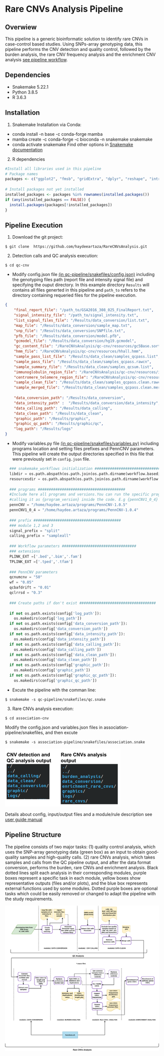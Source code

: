 Rare CNVs Analysis Pipeline
======

Overwiew
-----------------------------
This pipeline is a generic bioinformatic solution to identify rare CNVs in case-control based studies. Using SNPs-array genotyping data, this pipeline performs the CNV detection and quality control, followed by the burden analysis, the rare CNV frequency analysis and the enrichment CNV analysis [see pipeline workflow](manual/images/Rare_CNV_pipeline-drawio.png).

Dependencies
-----------------------------
- Snakemake 5.22.1
- Python 3.8.5
- R 3.6.3

Installation
-----------------------------
1. Snakemake
Installation via Conda:
- conda install -n base -c conda-forge mamba
- mamba create -c conda-forge -c bioconda -n snakemake snakemake
- conda activate snakemake
Find other options in [Snakemake documentation](https://snakemake.readthedocs.io/en/stable/getting_started/installation.html)

2. R dependencies
``` r
#Install all libraries used in this pipeline
# Package names
packages <- c("ggplot2", "fmsb", "gridExtra", "dplyr", "reshape", "introdataviz")

# Install packages not yet installed
installed_packages <- packages %in% rownames(installed.packages())
if (any(installed_packages == FALSE)) {
  install.packages(packages[!installed_packages])
}
```
Pipeline Execution
-----------------------------
1. Download the git project:
```
$ git clone  https://github.com/haydeeartaza/RareCNVsAnalysis.git
```
2. Detection calls and QC analysis execution: 
```
$ cd qc-cnv
```
- Modify config.json file [(in qc-pipeline/snakefiles/config.json)](qc-cnv/qc-pipeline/snakefiles/config.json)  including the genotyping files path (report file and intensity signal file) and specifying the ouput directory. In this example directory `Results` will contains all files generted in this pipeline and `path_to` refers to the directory containing requeried files for the pipeline execution.
``` json
{
    "final_report_file": "/path_to/GSA2016_308_025_FinalReport.txt",
    "signal_intensity_file": "/path_to/signal_intensity.txt",
    "list_signal_files_file": "/Results/data_conversion/list.txt",
    "map_file": "/Results/data_conversion/sample_map.txt",   
    "snp_file": "/Results/data_conversion/SNPfile.txt",
    "pfb_file": "/Results/data_conversion/model.pfb",
    "gcmodel_file": "/Results/data_conversion/hg19.gcmodel",
    "gc_content_file": "/RareCNVsAnalysis/qc-cnv/resources/gc5Base.sorted.txt",
    "hmm_file": "/RareCNVsAnalysis/qc-cnv/resources/hhall.hmm",
    "sample_pass_list_file": "/Results/data_clean/samples_qcpass.list",
    "sample_pass_file": "/Results/data_clean/samples_qcpass.rawcn",
    "sample_summary_file": "/Results/data_clean/samples_qcsum.list",
    "immunoglobulin_region_file": "∕RareCNVsAnalysis/qc-cnv/resources/immunoglobulin_penncnv.txt",
    "centromere_telomere_region_file": "/RareCNVsAnalysis/qc-cnv/resources/centromere_telomere_penncnv.txt",
    "sample_clean_file": "/Results/data_clean/samples_qcpass.clean.rawcn",
    "sample_merged_file": "/Results/data_clean/samples_qcpass.clean.merged.rawcn",
   
    "data_conversion_path": "/Results/data_conversion",
    "data_intensity_path" :  "/Results/data_conversion/data_intensity",
    "data_calling_path": "/Results/data_calling",
    "data_clean_path": "/Results/data_clean",
    "graphic_path": "/Results/graphic",
    "graphic_qc_path": "/Results/graphic/qc",
    "log_path": "/Results/logs"
}
```
- Modify variables.py file [(in qc-pipeline/snakefiles/variables.py)](qc-cnv/qc-pipeline/snakefiles/variables.py) including programs location and setting files prefixes and PennCNV parameters. This pipeline will create the output directories specified in this file that were previously set in `config.json` file.
```python
  ### snakemake_workflows initialization ########################################
  libdir = os.path.abspath(os.path.join(os.path.dirname(workflow.basedir), '../lib'))
  resourcesdir = os.path.abspath(os.path.join(os.path.dirname(workflow.basedir), '../resources'))

  ### programs ########################################
  #Include here all programs and versions.You can run the specific program/version
  #calling it as {program_version} inside the code. E.g {pennCNV1_0_4}
  pennCNV = "/home/haydee.artaza/programs/PennCNV-1.0.5"
  pennCNV1_0_4 = "/home/haydee.artaza/programs/PennCNV-1.0.4"

  ### prefix ########################################
  ### module 1,2 and 3
  signal_prefix = "split"
  calling_prefix = "sampleall"

  ### Workflow parameters ##################################
  ### extensions 
  PLINK_EXT =['.bed','.bim','.fam']
  TPLINK_EXT =['.tped','.tfam']

  ### PennCNV parameters
  qcnumcnv = "50"
  wf = "0.05"
  qcbafdrift = "0.01"
  qclrrsd = "0.3"

  ### Create paths if don't exist ###################################

  if not os.path.exists(config['log_path']):
    os.makedirs(config['log_path'])
  if not os.path.exists(config['data_conversion_path']):
    os.makedirs(config['data_conversion_path'])
  if not os.path.exists(config['data_intensity_path']):
    os.makedirs(config['data_intensity_path'])
  if not os.path.exists(config['data_calling_path']):
    os.makedirs(config['data_calling_path'])
  if not os.path.exists(config['data_clean_path']):
    os.makedirs(config['data_clean_path'])
  if not os.path.exists(config['graphic_path']):
    os.makedirs(config['graphic_path'])
  if not os.path.exists(config['graphic_qc_path']):
    os.makedirs(config['graphic_qc_path'])
```
- Excute the pipeline with the comman line:
```
$ snakemake -s qc-pipeline/snakefiles/qc.snake
```

3. Rare CNVs analysis execution:
```
$ cd association-cnv
```
Modify the config.json and variables.json files in association-pipeline/snakefiles, and then excute
```
$ snakemake -s association-pipeline/snakefiles/association.snake
```
![Output directroies](manual/images/pipeline_output_dirs.png)

Details about config, input/output files and a module/rule description see [user guide manual](manual/Rare_CNVs_pipeline_guide.pdf)

Pipeline Structure
-----------------------------
The pipeline consists of two major tasks: (1) quality control analysis, which uses the SNP-array genotyping data (green box) as an input to obtain good-quality samples and high-quality calls. (2) rare CNVs analysis, which takes samples and calls from the QC pipeline output, and after the data format conversion, performs the burden, rare CNVs and enrichment analysis. Black dotted lines split each analysis in their corresponding modules, purple boxes represent a specific task in each module, yellow boxes show representative outputs (files and/or plots), and the blue box represents external functions used by some modules. Dotted purple boxes are optional tasks which could be easily removed or changed to adapt the pipeline with the study requirements.

![Pipeline workflow](manual/images/Rare_CNV_pipeline-drawio.png)
